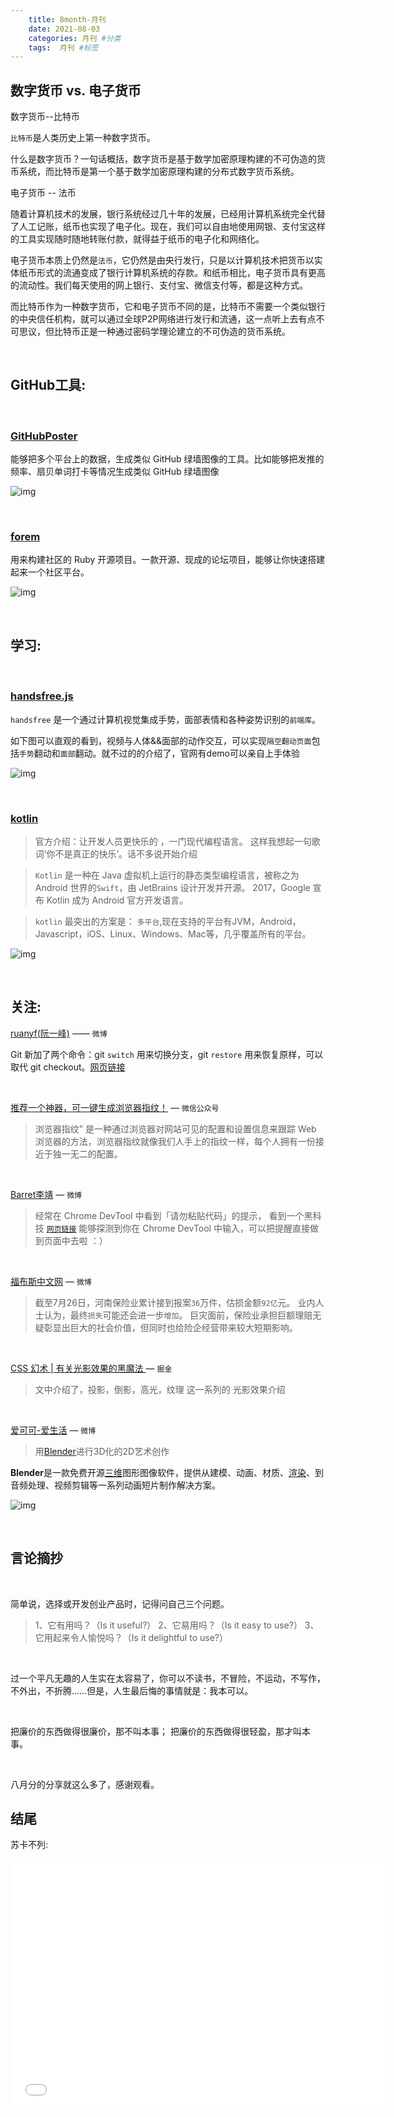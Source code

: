 ```yaml
---
    title: 8month-月刊
    date: 2021-08-03
    categories: 月刊 #分类
    tags:  月刊 #标签
---
```




## 数字货币 vs. 电子货币

数字货币--比特币

`比特币`是人类历史上第一种数字货币。

什么是数字货币？一句话概括，数字货币是基于数学加密原理构建的不可伪造的货币系统，而比特币是第一个基于数学加密原理构建的分布式数字货币系统。

电子货币 -- 法币

随着计算机技术的发展，银行系统经过几十年的发展，已经用计算机系统完全代替了人工记账，纸币也实现了电子化。现在，我们可以自由地使用网银、支付宝这样的工具实现随时随地转账付款，就得益于纸币的电子化和网络化。

电子货币本质上仍然是`法币`，它仍然是由央行发行，只是以计算机技术把货币以实体纸币形式的流通变成了银行计算机系统的存款。和纸币相比，电子货币具有更高的流动性。我们每天使用的网上银行、支付宝、微信支付等，都是这种方式。

而比特币作为一种数字货币，它和电子货币不同的是，比特币不需要一个类似银行的中央信任机构，就可以通过全球P2P网络进行发行和流通，这一点听上去有点不可思议，但比特币正是一种通过密码学理论建立的不可伪造的货币系统。

<br/>

## GitHub工具:

<br/>

### [GitHubPoster](https://github.com/yihong0618/GitHubPoster)

能够把多个平台上的数据，生成类似 GitHub 绿墙图像的工具。比如能够把发推的频率、扇贝单词打卡等情况生成类似 GitHub 绿墙图像

![img](https://gitee.com/imagess/hexo-imags/raw/master/GitHubPoster.png)

<br/>

### [forem](https://github.com/forem/forem)

用来构建社区的 Ruby 开源项目。一款开源、现成的论坛项目，能够让你快速搭建起来一个社区平台。

![img](https://gitee.com/imagess/hexo-imags/raw/master/forem.png)

<br/>

## 学习:

<br/>

### [handsfree.js ](https://handsfree.js.org/)

`handsfree` 是一个通过计算机视觉集成手势，面部表情和各种姿势识别的`前端库`。

如下图可以直观的看到，视频与人体&&面部的动作交互，可以实现`隔空翻动页面`包括`手势`翻动和`面部`翻动。就不过的的介绍了，官网有demo可以亲自上手体验

![img](../images/gif.gif)

<br/>

### [kotlin](https://www.kotlincn.net/)

> 官方介绍：让开发人员更快乐的  ，一门现代编程语言。 这样我想起一句歌词‘你不是真正的快乐’。话不多说开始介绍

> `Kotlin` 是一种在 Java 虚拟机上运行的静态类型编程语言，被称之为 Android 世界的`Swift`，由 JetBrains 设计开发并开源。 2017，Google 宣布 Kotlin 成为 Android 官方开发语言。

> `kotlin` 最突出的方案是： `多平台`,现在支持的平台有JVM，Android，Javascript，iOS、Linux、Windows、Mac等，几乎覆盖所有的平台。

![img](https://gitee.com/imagess/hexo-imags/raw/master/web.png)

<br/>

## 关注:



[ruanyf(阮一峰)](https://weibo.com/u/1400854834) —— `微博`

Git 新加了两个命令：git `switch` 用来切换分支，git `restore` 用来恢复原样，可以取代 git checkout。[网页链接](http://weibo.cn/sinaurl?toasturl=https%3A%2F%2Fwww.banterly.net%2F2021%2F07%2F31%2Fnew-in-git-switch-and-restore%2F) 

<br/>

[推荐一个神器，可一键生成浏览器指纹！](https://mp.weixin.qq.com/s/ZfoLg5YXPB4lEhl9bL_TTA) — `微信公众号`

> 浏览器指纹” 是一种通过浏览器对网站可见的配置和设置信息来跟踪 Web 浏览器的方法，浏览器指纹就像我们人手上的指纹一样，每个人拥有一份接近于独一无二的配置。

<br/>

[Barret李靖](https://weibo.com/u/1812166904?tabtype=&lpage=homeRecom)  — `微博`

> 经常在 Chrome DevTool 中看到「请勿粘贴代码」的提示， 看到一个黑科技  [`网页链接`](https://www.etherdream.com/chrome-devtool-monitor) 能够探测到你在 Chrome DevTool 中输入，可以把提醒直接做到页面中去啦 ：）

<br/>

[福布斯中文网](https://weibo.com/u/1765373140) — `微博`

> 截至7月26日，河南保险业累计接到报案`36`万件，估损金额`92亿`元。 业内人士认为，最终`损失`可能还会进一步`增加`。 巨灾面前，保险业承担巨额理赔无疑彰显出巨大的社会价值，但同时也给险企经营带来较大短期影响。

<br/>

[CSS 幻术 | 有关光影效果的黑魔法 ](https://juejin.cn/post/6965488051695353886#heading-1)— `掘金`

> 文中介绍了，投影，倒影，高光，纹理 这一系列的 光影效果介绍

<br/>

[爱可可-爱生活](https://www.weibo.com/u/1402400261) — `微博`

> 用[Blender](https://www.blender.org/)进行3D化的2D艺术创作

**Blender**是一款免费开源[三维](https://baike.baidu.com/item/三维/9517577)图形图像软件，提供从建模、动画、材质、[渲染](https://baike.baidu.com/item/渲染/3662013)、到音频处理、视频剪辑等一系列动画短片制作解决方案。

![img](https://gitee.com/imagess/hexo-imags/raw/master/StampInfo_RenderScreen.png)

<br/>

## 言论摘抄

<br/>

简单说，选择或开发创业产品时，记得问自己三个问题。

> 1、它有用吗？（Is it useful?）
>  2、它易用吗？（Is it easy to use?）
>  3、它用起来令人愉悦吗？（Is it delightful to use?）

<br/>

过一个平凡无趣的人生实在太容易了，你可以不读书，不冒险，不运动，不写作，不外出，不折腾……但是，人生最后悔的事情就是：我本可以。

<br/>

把廉价的东西做得很廉价，那不叫本事； 把廉价的东西做得很轻盈，那才叫本事。

<br/>

八月分的分享就这么多了，感谢观看。

## 结尾

苏卡不列:

<iframe height="400" width="600" src="//player.bilibili.com/player.html?aid=98823904&bvid=BV1H7411U7ye&cid=168686873&page=1" scrolling="no" border="0" frameborder="no" framespacing="0" allowfullscreen="true"> </iframe>